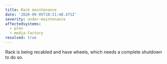```yaml
---
title: Rack maintenance
date: '2020-09-05T10:21:48.471Z'
severity: under-maintenance
affectedsystems:
  - plex
  - media-factory
resolved: true
---
```

Rack is being recabled and have wheels, which needs a complete shutdown to do so.

<!--- language code: en -->
